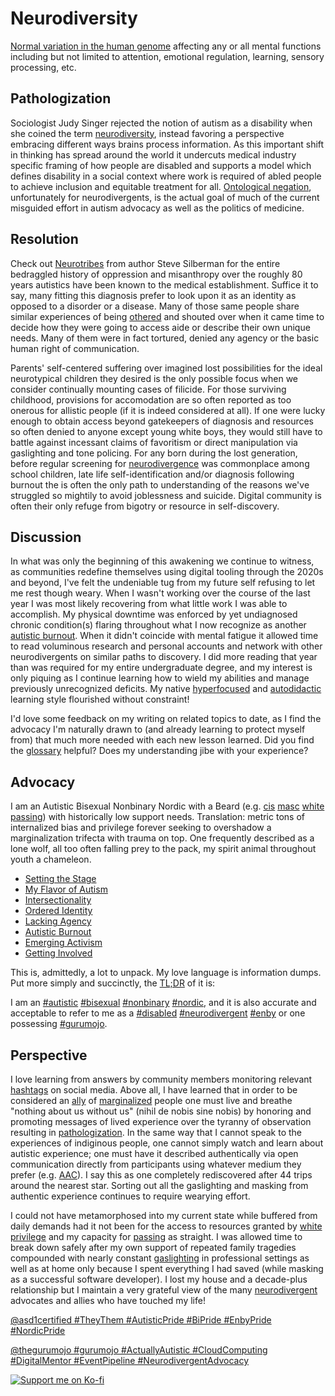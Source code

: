 Neurodiversity
==============

[Normal variation in the human genome](https://www.diversitystyleguide.com/glossary/neurodiversity/)
affecting any or all mental functions including but not limited to attention,
emotional regulation, learning, sensory processing, etc.


Pathologization
---------------

Sociologist Judy Singer rejected the notion of autism as a disability when she
coined the term [neurodiversity](./glossary.md#neurodiversity), instead favoring
a perspective embracing different ways brains process information.  As this
important shift in thinking has spread around the world it undercuts medical
industry specific framing of how people are disabled and supports a model which
defines disability in a social context where work is required of abled people to
achieve inclusion and equitable treatment for all.
[Ontological negation](https://twitter.com/alexhaagaard/status/1402089497123344387),
unfortunately for neurodivergents, is the actual goal of much of the current
misguided effort in autism advocacy as well as the politics of medicine.


Resolution
----------

Check out [Neurotribes](https://neurotribes.com/) from author Steve Silberman
for the entire bedraggled history of oppression and misanthropy over the roughly
80 years autistics have been known to the medical establishment.  Suffice it to
say, many fitting this diagnosis prefer to look upon it as an identity as
opposed to a disorder or a disease.  Many of those same people share similar
experiences of being [othered](./glossary.md#othered) and shouted over when it
came time to decide how they were going to access aide or describe their own
unique needs.  Many of them were in fact tortured, denied any agency or the
basic human right of communication.

Parents' self-centered suffering over imagined lost possibilities for the ideal
neurotypical children they desired is the only possible focus when we consider
continually mounting cases of filicide.  For those surviving childhood,
provisions for accomodation are so often reported as too onerous for allistic
people (if it is indeed considered at all).  If one were lucky enough to obtain
access beyond gatekeepers of diagnosis and resources so often denied to anyone
except young white boys, they would still have to battle against incessant
claims of favoritism or direct manipulation via gaslighting and tone policing.
For any born during the lost generation, before regular screening for
[neurodivergence](./glossary.md#neurodivergent) was commonplace among school
children, late life self-identification and/or diagnosis following burnout the
is often the only path to understanding of the reasons we've struggled so
mightily to avoid joblessness and suicide.  Digital community is often their
only refuge from bigotry or resource in self-discovery.


Discussion
----------

In what was only the beginning of this awakening we continue to witness, as
communities redefine themselves using digital tooling through the 2020s and
beyond, I've felt the undeniable tug from my future self refusing to let me
rest though weary.  When I wasn't working over the course of the last year I
was most likely recovering from what little work I was able to accomplish.  My
physical downtime was enforced by yet undiagnosed chronic condition(s) flaring
throughout what I now recognize as another [autistic burnout](./burnout.md).
When it didn't coincide with mental fatigue it allowed time to read voluminous
research and personal accounts and network with other neurodivergents on similar
paths to discovery.  I did more reading that year than was required for my
entire undergraduate degree, and my interest is only piquing as I continue
learning how to wield my abilities and manage previously unrecognized deficits.
My native [hyperfocused](./glossary.md#hyperfocus) and [autodidactic](./glossary.md#autodidact)
learning style flourished without constraint!

I'd love some feedback on my writing on related topics to date, as I find the
advocacy I'm naturally drawn to (and already learning to protect myself from)
that much more needed with each new lesson learned.  Did you find the
[glossary](./glossary.md 'Definition List') helpful?  Does my understanding jibe
with your experience?


Advocacy
--------

I am an Autistic Bisexual Nonbinary Nordic with a Beard (e.g.
[cis](./glossary.md#cisgender) [masc](./glossary.md#masculine)
[white](./glossary.md#white) [passing](./glossary.md#passing)) with historically
low support needs.  Translation: metric tons of internalized bias and privilege
forever seeking to overshadow a marginalization trifecta with trauma on top.
One frequently described as a lone wolf, all too often falling prey to the pack,
my spirit animal throughout youth a chameleon.

* [Setting the Stage](./introduction.md)
* [My Flavor of Autism](./diagnosis.md)
* [Intersectionality](./intersectionality.md)
* [Ordered Identity](./identity.md)
* [Lacking Agency](./agency.md)
* [Autistic Burnout](./burnout.md)
* [Emerging Activism](./activism.md)
* [Getting Involved](./engagement.md)

This is, admittedly, a lot to unpack.  My love language is information dumps.
Put more simply and succinctly, the [TL;DR](./glossary.md#TLDR) of it is:

I am an [#autistic](https://twitter.com/hashtag/autistic)
[#bisexual](https://twitter.com/hashtag/bisexual)
[#nonbinary](https://twitter.com/hashtag/nonbinary)
[#nordic](https://twitter.com/hashtag/nordic),
and it is also accurate and acceptable to refer to me as a
[#disabled](https://twitter.com/hashtag/disabled)
[#neurodivergent](https://twitter.com/hashtag/neurodivergent)
[#enby](https://twitter.com/hashtag/enby)
or one possessing [#gurumojo](https://twitter.com/hashtag/gurumojo).


Perspective
-----------

I love learning from answers by community members monitoring relevant
[hashtags](./glossary.md#hashtag) on social media.  Above all, I have learned
that in order to be considered an [ally](./glossary.md#ally) of
[marginalized](./glossary.md#marginalize) people one must live and breathe
"nothing about us without us" (nihil de nobis sine nobis) by honoring and
promoting messages of lived experience over the tyranny of observation resulting
in [pathologization](./glossary.md#pathologize).  In the same way that I cannot
speak to the experiences of indiginous people, one cannot simply watch and learn
about autistic experience; one must have it described authentically via open
communication directly from participants using whatever medium they prefer
(e.g. [AAC](./glossary.md#AAC 'Augmentative and Alternative Communication')).
I say this as one completely rediscovered after 44 trips around the nearest
star.  Sorting out all the gaslighting and masking from authentic experience
continues to require wearying effort.

I could not have metamorphosed into my current state while buffered from daily
demands had it not been for the access to resources granted by
[white privilege](./glossary.md#white-privilege) and my capacity for
[passing](./glossary.md#passing) as straight.  I was allowed time to break down
safely after my own support of repeated family tragedies compounded with nearly
constant [gaslighting](./glossary.md#gaslighting) in professional settings as
well as at home only because I spent everything I had saved (while masking as a
successful software developer).  I lost my house and a decade-plus relationship
but I maintain a very grateful view of the many
[neurodivergent](./glossary.md#neurodivergent) advocates and allies who have
touched my life!

[@asd1certified #TheyThem #AutisticPride #BiPride #EnbyPride #NordicPride](https://twitter.com/asd1certified 'Certified Autistic on Twitter')

[@thegurumojo #gurumojo #ActuallyAutistic #CloudComputing #DigitalMentor #EventPipeline #NeurodivergentAdvocacy](https://twitter.com/thegurumojo 'Neurodivergent Advocacy on Twitter')

[![Support me on Ko-fi](https://ko-fi.com/img/githubbutton_sm.svg)](https://ko-fi.com/gurumojo 'Buy me a coffee?')

